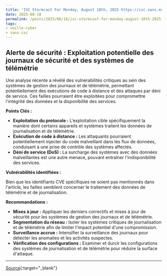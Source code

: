 ```yaml
---
title: 'ISC Stormcast For Monday, August 18th, 2025 https://isc.sans.edu/podcastdetail/9574, (Mon, Aug 18th)'
date: 2025-08-18
permalink: /posts/2025/08/18/isc-stormcast-for-monday-august-18th-2025-httpsiscsansedupodcastdetail9574-mon-aug-18th/
tags:
- veille-cyber
- sans-isc
---
```

## Alerte de sécurité : Exploitation potentielle des journaux de sécurité et des systèmes de télémétrie

Une analyse récente a révélé des vulnérabilités critiques au sein des systèmes de gestion des journaux et de télémétrie, permettant potentiellement des exécutions de code à distance et des attaques par déni de service. Ces failles pourraient être exploitées pour compromettre l'intégrité des données et la disponibilité des services.

**Points Clés :**

*   **Exploitation du protocole :** L'exploitation cible spécifiquement la manière dont certains appareils et systèmes traitent les données de journalisation et de télémétrie.
*   **Exécution de code à distance :** Les attaquants pourraient potentiellement injecter du code malveillant dans les flux de données, conduisant à une prise de contrôle des systèmes affectés.
*   **Déni de service (DoS) :** La surcharge des systèmes avec des données malveillantes est une autre menace, pouvant entraîner l'indisponibilité des services.

**Vulnérabilités identifiées :**

Bien que les identifiants CVE spécifiques ne soient pas mentionnés dans l'article, les failles semblent concerner le traitement des données de télémétrie et de journalisation.

**Recommandations :**

*   **Mises à jour :** Appliquer les derniers correctifs et mises à jour de sécurité pour les systèmes de gestion des journaux et de télémétrie.
*   **Segmentation du réseau :** Isoler les systèmes critiques de journalisation et de télémétrie afin de limiter l'impact potentiel d'une compromission.
*   **Surveillance accrue :** Intensifier la surveillance des journaux pour détecter les anomalies et les activités suspectes.
*   **Vérification des configurations :** Examiner et durcir les configurations des systèmes de journalisation et de télémétrie pour réduire la surface d'attaque.

---
[Source](https://isc.sans.edu/diary/rss/32206){:target="_blank"}
